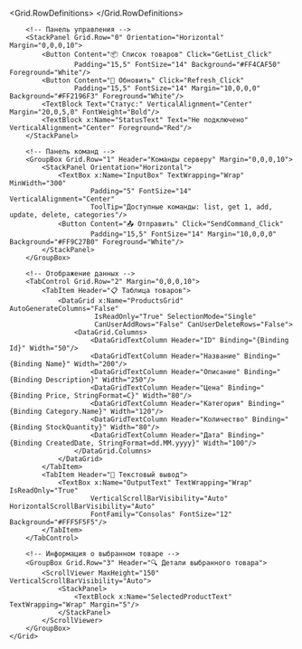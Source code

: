 <Window x:Class="WpfClient.MainWindow"
        xmlns="http://schemas.microsoft.com/winfx/2006/xaml/presentation"
        xmlns:x="http://schemas.microsoft.com/winfx/2006/xaml"
        Title="Клиент товаров" Height="600" Width="900"
        WindowStartupLocation="CenterScreen">
    <Grid Margin="10">
        <Grid.RowDefinitions>
            <RowDefinition Height="Auto"/>
            <RowDefinition Height="Auto"/>
            <RowDefinition Height="*"/>
            <RowDefinition Height="Auto"/>
        </Grid.RowDefinitions>
        
        <!-- Панель управления -->
        <StackPanel Grid.Row="0" Orientation="Horizontal" Margin="0,0,0,10">
            <Button Content="📦 Список товаров" Click="GetList_Click" 
                    Padding="15,5" FontSize="14" Background="#FF4CAF50" Foreground="White"/>
            <Button Content="🔄 Обновить" Click="Refresh_Click" 
                    Padding="15,5" FontSize="14" Margin="10,0,0,0" Background="#FF2196F3" Foreground="White"/>
            <TextBlock Text="Статус:" VerticalAlignment="Center" Margin="20,0,5,0" FontWeight="Bold"/>
            <TextBlock x:Name="StatusText" Text="Не подключено" VerticalAlignment="Center" Foreground="Red"/>
        </StackPanel>
        
        <!-- Панель команд -->
        <GroupBox Grid.Row="1" Header="Команды серверу" Margin="0,0,0,10">
            <StackPanel Orientation="Horizontal">
                <TextBox x:Name="InputBox" TextWrapping="Wrap" MinWidth="300" 
                        Padding="5" FontSize="14" VerticalAlignment="Center"
                        ToolTip="Доступные команды: list, get 1, add, update, delete, categories"/>
                <Button Content="📤 Отправить" Click="SendCommand_Click" 
                        Padding="15,5" FontSize="14" Margin="10,0,0,0" Background="#FF9C27B0" Foreground="White"/>
            </StackPanel>
        </GroupBox>
        
        <!-- Отображение данных -->
        <TabControl Grid.Row="2" Margin="0,0,0,10">
            <TabItem Header="📋 Таблица товаров">
                <DataGrid x:Name="ProductsGrid" AutoGenerateColumns="False" 
                         IsReadOnly="True" SelectionMode="Single"
                         CanUserAddRows="False" CanUserDeleteRows="False">
                    <DataGrid.Columns>
                        <DataGridTextColumn Header="ID" Binding="{Binding Id}" Width="50"/>
                        <DataGridTextColumn Header="Название" Binding="{Binding Name}" Width="200"/>
                        <DataGridTextColumn Header="Описание" Binding="{Binding Description}" Width="250"/>
                        <DataGridTextColumn Header="Цена" Binding="{Binding Price, StringFormat=C}" Width="80"/>
                        <DataGridTextColumn Header="Категория" Binding="{Binding Category.Name}" Width="120"/>
                        <DataGridTextColumn Header="Количество" Binding="{Binding StockQuantity}" Width="80"/>
                        <DataGridTextColumn Header="Дата" Binding="{Binding CreatedDate, StringFormat=dd.MM.yyyy}" Width="100"/>
                    </DataGrid.Columns>
                </DataGrid>
            </TabItem>
            <TabItem Header="📄 Текстовый вывод">
                <TextBox x:Name="OutputText" TextWrapping="Wrap" IsReadOnly="True" 
                        VerticalScrollBarVisibility="Auto" HorizontalScrollBarVisibility="Auto"
                        FontFamily="Consolas" FontSize="12" Background="#FFF5F5F5"/>
            </TabItem>
        </TabControl>
        
        <!-- Информация о выбранном товаре -->
        <GroupBox Grid.Row="3" Header="🔍 Детали выбранного товара">
            <ScrollViewer MaxHeight="150" VerticalScrollBarVisibility="Auto">
                <StackPanel>
                    <TextBlock x:Name="SelectedProductText" TextWrapping="Wrap" Margin="5"/>
                </StackPanel>
            </ScrollViewer>
        </GroupBox>
    </Grid>
</Window>
